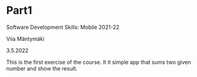 # Part1
Software Development Skills: Mobile 2021-22

Viia Mäntymäki

3.5.2022

This is the first exercise of the course. It it simple app that sums two given number and show the result.
